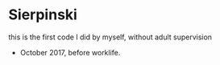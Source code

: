 # Sierpinski
this is the first code I did by myself, without adult supervision

- October 2017, before worklife.

